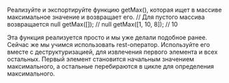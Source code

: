 Реализуйте и экспортируйте функцию getMax(), которая ищет в массиве максимальное значение и возвращает его.
// Для пустого массива возвращается null
getMax([]); // null
getMax([1, 10, 8]); // 10

Эта функция реализуется просто и мы уже делали подобное ранее. Сейчас же мы учимся использовать rest-оператор. 
Используйте его вместе с деструктуризацией, для извлечения первого элемента и всех остальных. 
Первый элемент становится начальным значением максимального, а остальные перебираются в цикле для определения максимального.